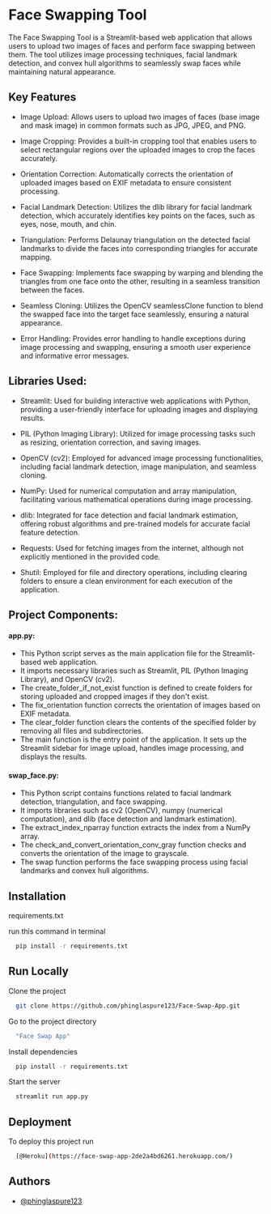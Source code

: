 
# Face Swapping Tool
The Face Swapping Tool is a Streamlit-based web application that allows users to upload two images of faces and perform face swapping between them. The tool utilizes image processing techniques, facial landmark detection, and convex hull algorithms to seamlessly swap faces while maintaining natural appearance.


## Key Features

- Image Upload: Allows users to upload two images of faces (base image and mask image) in common formats such as JPG, JPEG, and PNG.

- Image Cropping: Provides a built-in cropping tool that enables users to select rectangular regions over the uploaded images to crop the faces accurately.

- Orientation Correction: Automatically corrects the orientation of uploaded images based on EXIF metadata to ensure consistent processing.

- Facial Landmark Detection: Utilizes the dlib library for facial landmark detection, which accurately identifies key points on the faces, such as eyes, nose, mouth, and chin.

- Triangulation: Performs Delaunay triangulation on the detected facial landmarks to divide the faces into corresponding triangles for accurate mapping.

- Face Swapping: Implements face swapping by warping and blending the triangles from one face onto the other, resulting in a seamless transition between the faces.

- Seamless Cloning: Utilizes the OpenCV seamlessClone function to blend the swapped face into the target face seamlessly, ensuring a natural appearance.

- Error Handling: Provides error handling to handle exceptions during image processing and swapping, ensuring a smooth user experience and informative error messages.
## Libraries Used:

- Streamlit: Used for building interactive web applications with Python, providing a user-friendly interface for uploading images and displaying results.

- PIL (Python Imaging Library): Utilized for image processing tasks such as resizing, orientation correction, and saving images.

- OpenCV (cv2): Employed for advanced image processing functionalities, including facial landmark detection, image manipulation, and seamless cloning.

- NumPy: Used for numerical computation and array manipulation, facilitating various mathematical operations during image processing.

- dlib: Integrated for face detection and facial landmark estimation, offering robust algorithms and pre-trained models for accurate facial feature detection.

- Requests: Used for fetching images from the internet, although not explicitly mentioned in the provided code.

- Shutil: Employed for file and directory operations, including clearing folders to ensure a clean environment for each execution of the application.
## Project Components:
#### app.py:
- This Python script serves as the main application file for the Streamlit-based web application.
- It imports necessary libraries such as Streamlit, PIL (Python Imaging Library), and OpenCV (cv2).
- The create_folder_if_not_exist function is defined to create folders for storing uploaded and cropped images if they don't exist.
- The fix_orientation function corrects the orientation of images based on EXIF metadata.
- The clear_folder function clears the contents of the specified folder by removing all files and subdirectories.
- The main function is the entry point of the application. It sets up the Streamlit sidebar for image upload, handles image processing, and displays the results.

#### swap_face.py:
- This Python script contains functions related to facial landmark detection, triangulation, and face swapping.
- It imports libraries such as cv2 (OpenCV), numpy (numerical computation), and dlib (face detection and landmark estimation).
- The extract_index_nparray function extracts the index from a NumPy array.
- The check_and_convert_orientation_conv_gray function checks and converts the orientation of the image to grayscale.
- The swap function performs the face swapping process using facial landmarks and convex hull algorithms.
## Installation

requirements.txt

run this command in terminal
```bash
  pip install -r requirements.txt
```
    
## Run Locally

Clone the project

```bash
  git clone https://github.com/phinglaspure123/Face-Swap-App.git
```

Go to the project directory

```bash
  "Face Swap App"
```

Install dependencies

```bash
  pip install -r requirements.txt
```

Start the server

```bash
  streamlit run app.py
```

## Deployment

To deploy this project run

```bash
  [@Heroku](https://face-swap-app-2de2a4bd6261.herokuapp.com/)
```

## Authors

- [@phinglaspure123](https://github.com/phinglaspure123)

